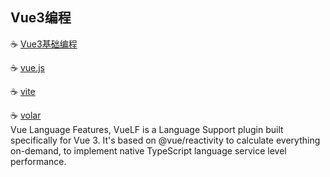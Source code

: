 
## Vue3编程
  ☕ [Vue3基础编程](https://github.com/tim20160413/FullStack-Powerful/blob/main/vue3/vue3%E7%8E%AF%E5%A2%83%E5%8F%8A%E9%83%A8%E7%BD%B2.md)
  
  ☕ [vue.js](https://staging-cn.vuejs.org/guide/introduction.html)
  
  ☕ [vite](https://vitejs.dev/guide/features.html)
  
  ☕ [volar](https://github.com/johnsoncodehk/volar)
  <br>Vue Language Features, VueLF is a Language Support plugin built specifically for Vue 3. It's based on @vue/reactivity to calculate everything on-demand, to implement native TypeScript language service level performance.

